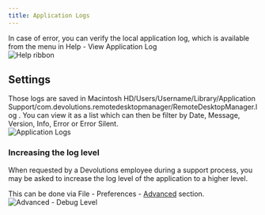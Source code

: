 ```yaml
---
title: Application Logs
---
```

In case of error, you can verify the local application log, which is available from the menu in Help - View Application Log  
![Help ribbon](/img/en/rdm/mac/clip10463.png) 

## Settings 

Those logs are saved in Macintosh HD/Users/Username/Library/Application Support/com.devolutions.remotedesktopmanager/RemoteDesktopManager.log . You can view it as a list which can then be filter by Date, Message, Version, Info, Error or Error Silent.  
![Application Logs](/img/en/rdm/mac/clip10464.png) 

### Increasing the log level 

When requested by a Devolutions employee during a support process, you may be asked to increase the log level of the application to a higher level.  

This can be done via File - Preferences - [Advanced](/rdm/mac/commands/file/preferences/advanced-options/) section.  
![Advanced - Debug Level](/img/en/rdm/mac/clip10465.png) 

